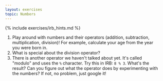```yaml
---
layout: exercises
topic: Numbers
---
```


{% include exercises/irb_hints.md %}

1.  Play around with numbers and their operators (addition, subtraction, multiplication, division)! 
    For example, calculate your age from the year you were born in.
2.  What is special about the division operator?
3.  There is another operator we haven't talked about yet. It's called "modulo" and uses the `%` character. Try this in IRB: `8 % 3`. What's the result? Can you figure out what the operator does by experimenting with the numbers? If not, no problem, just google it!
